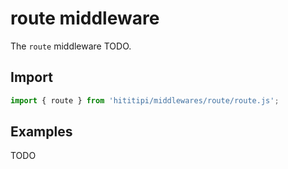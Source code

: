 # route middleware

The `route` middleware TODO.

## Import

```js
import { route } from 'hititipi/middlewares/route/route.js';
```

## Examples

TODO
